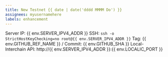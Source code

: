 ```yaml
---
title: New Testnet {{ date | date('dddd MMMM Do') }}
assignees: myusernamehere
labels: enhancement
---
```

Server IP: {{ env.SERVER_IPV4_ADDR }}
SSH: `ssh -o StrictHostKeyChecking=no root@{{ env.SERVER_IPV4_ADDR }}`
Tag: {{ env.GITHUB_REF_NAME }} / Commit: {{ env.GITHUB_SHA }}
Local-Interchain API: http://{{ env.SERVER_IPV4_ADDR }}:{{ env.LOCALIC_PORT }}